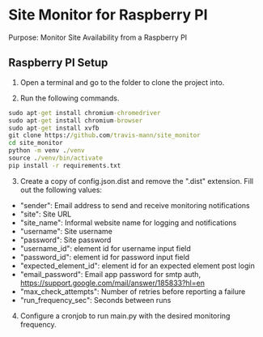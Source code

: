# Site Monitor for Raspberry PI
Purpose: Monitor Site Availability from a Raspberry PI

## Raspberry PI Setup
1. Open a terminal and go to the folder to clone the project into.

2. Run the following commands.
```cmd
sudo apt-get install chromium-chromedriver
sudo apt-get install chromium-browser
sudo apt-get install xvfb
git clone https://github.com/travis-mann/site_monitor
cd site_monitor
python -m venv ./venv
source ./venv/bin/activate
pip install -r requirements.txt

```

3. Create a copy of config.json.dist and remove the ".dist" extension. Fill out the following values:
- "sender": Email address to send and receive monitoring notifications
- "site": Site URL
- "site_name": Informal website name for logging and notifications
- "username": Site username
- "password": Site password
- "username_id": element id for username input field
- "password_id": element id for password input field
- "expected_element_id": element id for an expected element post login
- "email_password": Email app password for smtp auth, https://support.google.com/mail/answer/185833?hl=en
- "max_check_attempts": Number of retries before reporting a failure
- "run_frequency_sec": Seconds between runs

4. Configure a cronjob to run main.py with the desired monitoring frequency.
